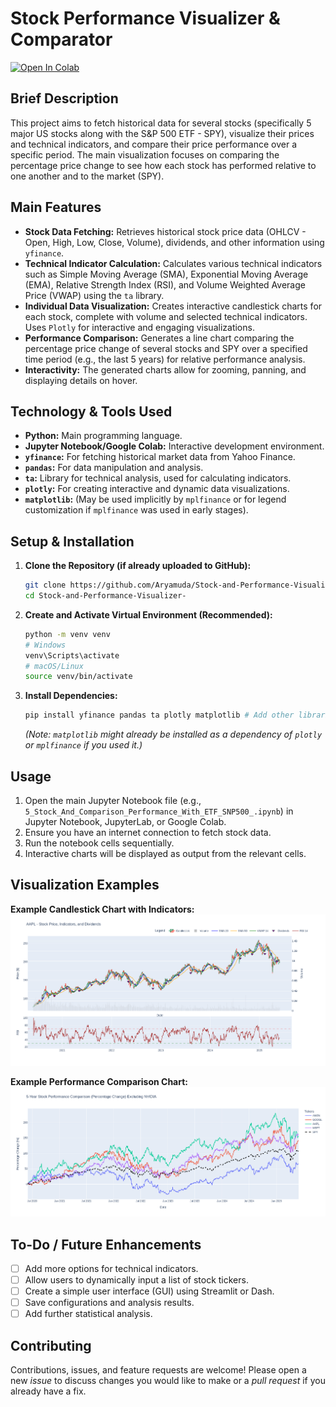 # Stock Performance Visualizer & Comparator
[![Open In Colab](https://colab.research.google.com/assets/colab-badge.svg)](https://colab.research.google.com/drive/1e3GlxggYKWNx7pC7jHqBKuwr3ql5Hrku#scrollTo=4J7wXpBBf2Ru)


## Brief Description

This project aims to fetch historical data for several stocks (specifically 5 major US stocks along with the S&P 500 ETF - SPY), visualize their prices and technical indicators, and compare their price performance over a specific period. The main visualization focuses on comparing the percentage price change to see how each stock has performed relative to one another and to the market (SPY).

## Main Features

* **Stock Data Fetching:** Retrieves historical stock price data (OHLCV - Open, High, Low, Close, Volume), dividends, and other information using `yfinance`.
* **Technical Indicator Calculation:** Calculates various technical indicators such as Simple Moving Average (SMA), Exponential Moving Average (EMA), Relative Strength Index (RSI), and Volume Weighted Average Price (VWAP) using the `ta` library.
* **Individual Data Visualization:** Creates interactive candlestick charts for each stock, complete with volume and selected technical indicators. Uses `Plotly` for interactive and engaging visualizations.
* **Performance Comparison:** Generates a line chart comparing the percentage price change of several stocks and SPY over a specified time period (e.g., the last 5 years) for relative performance analysis.
* **Interactivity:** The generated charts allow for zooming, panning, and displaying details on hover.

## Technology & Tools Used

* **Python:** Main programming language.
* **Jupyter Notebook/Google Colab:** Interactive development environment.
* **`yfinance`:** For fetching historical market data from Yahoo Finance.
* **`pandas`:** For data manipulation and analysis.
* **`ta`:** Library for technical analysis, used for calculating indicators.
* **`plotly`:** For creating interactive and dynamic data visualizations.
* **`matplotlib`:** (May be used implicitly by `mplfinance` or for legend customization if `mplfinance` was used in early stages).

## Setup & Installation

1.  **Clone the Repository (if already uploaded to GitHub):**
    ```bash
    git clone https://github.com/Aryamuda/Stock-and-Performance-Visualizer-.git
    cd Stock-and-Performance-Visualizer-
    ```

2.  **Create and Activate Virtual Environment (Recommended):**
    ```bash
    python -m venv venv
    # Windows
    venv\Scripts\activate
    # macOS/Linux
    source venv/bin/activate
    ```

3.  **Install Dependencies:**
    ```bash
    pip install yfinance pandas ta plotly matplotlib # Add other libraries if any
    ```
    *(Note: `matplotlib` might already be installed as a dependency of `plotly` or `mplfinance` if you used it.)*

## Usage

1.  Open the main Jupyter Notebook file (e.g., `5_Stock_And_Comparison_Performance_With_ETF_SNP500_.ipynb`) in Jupyter Notebook, JupyterLab, or Google Colab.
2.  Ensure you have an internet connection to fetch stock data.
3.  Run the notebook cells sequentially.
4.  Interactive charts will be displayed as output from the relevant cells.

## Visualization Examples

**Example Candlestick Chart with Indicators:**
![Example Candlestick Chart for AAPL](AAPL.png)

**Example Performance Comparison Chart:**
![Example Performance Comparison Chart](./Performance%20Comparison.png)

## To-Do / Future Enhancements

* [ ] Add more options for technical indicators.
* [ ] Allow users to dynamically input a list of stock tickers.
* [ ] Create a simple user interface (GUI) using Streamlit or Dash.
* [ ] Save configurations and analysis results.
* [ ] Add further statistical analysis.

## Contributing

Contributions, issues, and feature requests are welcome! Please open a new *issue* to discuss changes you would like to make or a *pull request* if you already have a fix.
